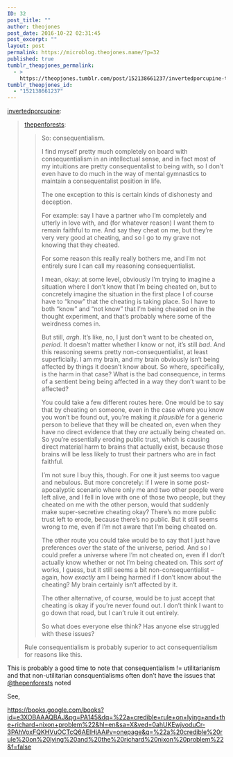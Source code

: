 ```yaml
---
ID: 32
post_title: ""
author: theojones
post_date: 2016-10-22 02:31:45
post_excerpt: ""
layout: post
permalink: https://microblog.theojones.name/?p=32
published: true
tumblr_theopjones_permalink:
  - >
    https://theopjones.tumblr.com/post/152138661237/invertedporcupine-thepenforests-so
tumblr_theopjones_id:
  - "152138661237"
---
```

<p><a class="tumblr_blog" href="http://invertedporcupine.tumblr.com/post/152138396007">invertedporcupine</a>:</p>
<blockquote>
<p><a class="tumblr_blog" href="http://thepenforests.tumblr.com/post/152137916154">thepenforests</a>:</p>
<blockquote>
<p>So: consequentialism.</p>
<p>I find myself pretty much completely on board with consequentialism in an intellectual sense, and in fact most of my intuitions are pretty consequentalist to being with, so I don’t even have to do much in the way of mental gymnastics to maintain a consequentalist position in life.</p>
<p>The one exception to this is certain kinds of dishonesty and deception.</p>
<p>For example: say I have a partner who I’m completely and utterly in love with, and (for whatever reason) I want them to remain faithful to me. And say they cheat on me, but they’re very very good at cheating, and so I go to my grave not knowing that they cheated.</p>
<p>For some reason this really really bothers me, and I’m not entirely sure I can call my reasoning consequentialist.</p>
<p>I mean, okay: at some level, obviously I’m trying to imagine a situation where I don’t know that I’m being cheated on, but to concretely imagine the situation in the first place I of course have to “know” that the cheating is taking place. So I have to both “know” and “not know” that I’m being cheated on in the thought experiment, and that’s probably where some of the weirdness comes in.</p>
<p>But still, <i>argh</i>. It’s like, no, I just don’t want to be cheated on, <i>period</i>. It doesn’t matter whether I know or not, it’s still <i>bad</i>. And this reasoning seems pretty non-consequentialist, at least superficially. I am my brain, and my brain obviously isn’t being affected by things it doesn’t know about. So where, specifically, is the harm in that case? What is the bad consequence, in terms of a sentient being being affected in a way they don’t want to be affected?</p>
<p>You could take a few different routes here. One would be to say that by cheating on someone, even in the case where you know you won’t be found out, you’re making it <i>plausible</i> for a generic person to believe that they will be cheated on, even when they have no direct evidence that they <i>are</i> actually being cheated on. So you’re essentially eroding public trust, which is causing direct material harm to brains that actually exist, because those brains will be less likely to trust their partners who are in fact faithful.</p>
<p>I’m not sure I buy this, though. For one it just seems too vague and nebulous. But more concretely: if I were in some post-apocalyptic scenario where only me and two other people were left alive, and I fell in love with one of those two people, but they cheated on me with the other person, would that suddenly make super-secretive cheating okay? There’s no more public trust left to erode, because there’s no public. But it still seems wrong to me, even if I’m not aware that I’m being cheated on.</p>
<p>The other route you could take would be to say that I just have preferences over the state of the universe, period. And so I could prefer a universe where I’m not cheated on, even if I don’t actually know whether or not I’m being cheated on. This <i>sort of</i> works, I guess, but it still seems a bit non-consequentialist – again, how <i>exactly</i> am I being harmed if I don’t know about the cheating? My brain certainly isn’t affected by it.</p>
<p>The other alternative, of course, would be to just accept that cheating is okay if you’re never found out. I don’t think I want to go down that road, but I can’t rule it out entirely.</p>
<p>So what does everyone else think? Has anyone else struggled with these issues?</p>
</blockquote>
<p>Rule consequentialism is probably superior to act consequentialism for reasons like this.</p>
</blockquote>

<p>This is probably a good time to note that consequentialism != utilitarianism and that non-utilitarian consquentialisms often don’t have the issues that <a href="https://tmblr.co/mPzi1WlLClXq-yTBEuTN04Q">@thepenforests</a> noted</p><p>See,</p><p><a href="https://books.google.com/books?id=e3XOBAAAQBAJ&amp;pg=PA145&amp;dq=%22a+credible+rule+on+lying+and+the+richard+nixon+problem%22&amp;hl=en&amp;sa=X&amp;ved=0ahUKEwjvoduCr-3PAhVoxFQKHVuOCTcQ6AEIHjAA#v=onepage&amp;q=%22a%20credible%20rule%20on%20lying%20and%20the%20richard%20nixon%20problem%22&amp;f=false">https://books.google.com/books?id=e3XOBAAAQBAJ&amp;pg=PA145&amp;dq=%22a+credible+rule+on+lying+and+the+richard+nixon+problem%22&amp;hl=en&amp;sa=X&amp;ved=0ahUKEwjvoduCr-3PAhVoxFQKHVuOCTcQ6AEIHjAA#v=onepage&amp;q=%22a%20credible%20rule%20on%20lying%20and%20the%20richard%20nixon%20problem%22&amp;f=false</a><br /></p>